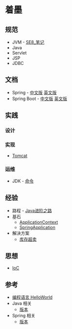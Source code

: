 # 着墨

## 规范
- JVM - [SE8_笔记](specification/note/jvms8.md)
- Java
- Servlet
- JSP
- JDBC

## 文档
- Spring - [中文版](document/spring/index.md)  [英文版](document/spring_en/index.md)
- Spring Boot - [中文版](document/springboot/index.md)  [英文版](document/springboot_en/index.md)

## 实践

### 设计


### 实现

- [Tomcat](practice/Implement/Tomcat.md)

### 运维
- JDK - [命令](practice/operations/JDK/commands.md)

## 经验
- 路程 - [Java进阶之路](experience/roadmap/Java.md) 
- 基石 
    - [ApplicationContext](experience/cornerstone/ApplicationContext/index.md)  
    - [SpringApplication](experience/cornerstone/SpringApplication/SpringApplication.md)
- 解决方案
    - [库存超卖](experience/solution/oversell.md)

## 思想
- [IoC](idea/ioc.md)

## 参考
- [编程语言 HelloWorld](references/history/pl.md)
- Java 相关
    - [版本](references/versions/j2se.md) 
- Spring 相关
    - [版本](references/versions/spring.md) 